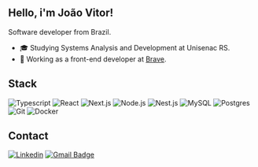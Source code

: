 ## Hello, i'm João Vitor!

Software developer from Brazil.

- 🎓 Studying Systems Analysis and Development at Unisenac RS.
- 💼 Working as a front-end developer at [Brave](https://www.brave.ag/).
  
## Stack

![Typescript](https://img.shields.io/badge/-Typescript-333333?style=flat&logo=typescript)
![React](https://img.shields.io/badge/-React-333333?style=flat&logo=react)
![Next.js](https://img.shields.io/badge/-Next.js-333333?style=flat&logo=next.js)
![Node.js](https://img.shields.io/badge/-Node.js-333333?style=flat&logo=node.js)
![Nest.js](https://img.shields.io/badge/-Nestjs-333333?style=flat&logo=nestjs)
![MySQL](https://img.shields.io/badge/-MySQL-333333?style=flat&logo=mysql)
![Postgres](https://img.shields.io/badge/-Postgresql-333333?style=flat&logo=postgresql)
![Git](https://img.shields.io/badge/-Git-333333?style=flat&logo=git)
![Docker](https://img.shields.io/badge/-Docker-333333?style=flat&logo=docker)
<br/>

## Contact

[![Linkedin](https://img.shields.io/badge/-joaovitorwoliveira-blue?style=flat-square&logo=Linkedin&logoColor=white&link=https://www.linkedin.com/in/joaovitorwoliveira/)](https://www.linkedin.com/in/joaovitorwoliveira/)
[![Gmail Badge](https://img.shields.io/badge/-joaovitorwoliveira@gmail.com-006bed?style=flat-square&logo=Gmail&logoColor=white&link=mailto:joaovitorwoliveira@gmail.com)](mailto:joaovitorwoliveira@gmail.com)


